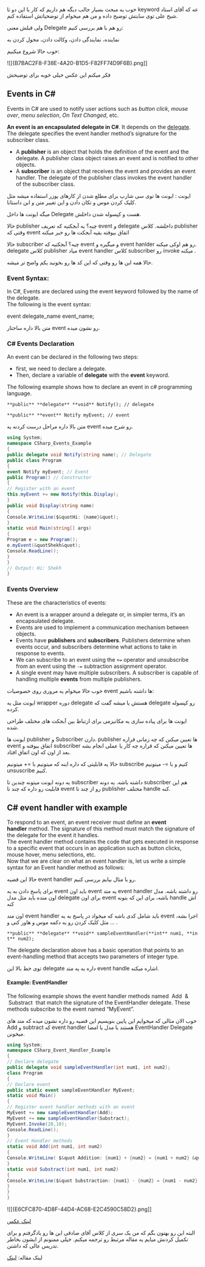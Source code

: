 خوب یه مبحث بسیار جالب دیگه هم داریم که کار با این دو تا keyword عه که آقای استاد شیخ علی توی سایتش توضیح داده و من هم میخوام از توضحیاتش استفاده کنم.

ولی قبلش معنی Delegate رو هم با هم بررسی کنیم:

نماینده، نمایندگی دادن، وکالت دادن، محول کردن به

خوب حالا شروع میکنیم:

![[{B7BAC2F8-F38E-4A20-B1D5-F82FF74D9F6B}.png]]

فکر میکنم این عکس خیلی خوبه برای توضیحش

## Events in C#

Events in C# are used to notify user actions such as _button click_, _mouse over_, _menu selection_, _On Text Changed_, etc.

**An event is an encapsulated delegate in C#**. It depends on the [delegate](https://l.vrgl.ir/r?ad=1&l=https%3A%2F%2Fwww.shekhali.com%2Fwhat-is-a-delegate-in-c-multicast-delegate-with-examples%2F&si=adgpcojxgkcj&st=post&k=oEMJOr4J59w7MUNM40tcJTYVCswjjox4Zepm9m8F0Mo%3D). The delegate specifies the event handler method’s signature for the subscriber class.

- A **publisher** is an object that holds the definition of the event and the delegate. A publisher class object raises an event and is notified to other objects.
- A **subscriber** is an object that receives the event and provides an event handler. The delegate of the publisher class invokes the event handler of the subscriber class.

ایونت : ایونت ها توی سی شارپ برای مطلع شدن از کارهای یوزر استفاده میشه مثل کلیک کردن موس و تکان دادن و این تغییر متن و این داستانا.

میگه ایونت ها داخل Delegate هست و کپسوله شدن داخلش.

حالا publisher چیه؟ یه آبجکتیه که تعریف event و delegate داخلشه. کلاس publisher وقتی که event اتفاق بیوفته بقیه آبجکت ها رو خبر میکنه

حالا subscriber چیه؟ آبجکتیه که event و میگیره و event hanlder رو هم اوکی میکنه. delegate کلاس publisher میاد event handler کلاس subscriber رو invoke میکنه .

حالا همه این ها رو وقتی که این کد ها رو بخونید یکم واضح تر میشه.

### Event Syntax:

In C#, Events are declared using the event keyword followed by the name of the delegate.  
The following is the event syntax:

event delegate_name event_name;

متن بالا داره ساختار event رو نشون میده.

### C# Events Declaration

An event can be declared in the following two steps:

- first, we need to declare a delegate.
- Then, declare a variable of **delegate** with the **event** keyword.

The following example shows how to declare an event in c# programming language.

`**public** **delegate** **void** Notify(); // delegate`

`**public** **event** Notify myEvent; // event`

متن بالا داره مراحل درست کردنه یه event رو شرح میده.

```csharp
using System;
namespace CSharp_Events_Example
{
public delegate void Notify(string name); // Delegate
public class Program
{
event Notify myEvent; // Event
public Program() // Constructor
{
// Register with an event
this.myEvent += new Notify(this.Display);
}
public void Display(string name)
{
Console.WriteLine($&quotHi: {name}&quot);
}
static void Main(string[] args)
{
Program e = new Program();
e.myEvent(&quotShekh&quot);
Console.ReadLine();
}
}
// Output: Hi: Shekh
}
```

### Events Overview

These are the characteristics of events:

- An event is a wrapper around a delegate or, in simpler terms, it’s an encapsulated delegate.
- Events are used to implement a communication mechanism between objects.
- Events have **publishers** and **subscribers**. Publishers determine when events occur, and subscribers determine what actions to take in response to events.
- We can subscribe to an event using the `+=` operator and unsubscribe from an event using the `-=` subtraction assignment operator.
- A single event may have multiple subscribers. A subscriber is capable of handling multiple **events** from multiple publishers.

خوب حالا میخوام یه مروری روی خصوصیات event ها داشته باشیم:

ایونت مثل یه wrapper دوره delegate هستش یا میشه گفت که delegate رو کپسوله کرده.

ایونت ها برای پیاده سازی یه مکانیزمی برای ارتباط بین آبجکت های مختلف طراحی شده.

ایونت ها publisher و Subscriber دارن. publisher ها تعیین میکنن که چه زمانی قراره event اتفاق بیوفته و subscriber ها تعیین میکنن که قراره چه کار یا عملی انجام بشه بعد از اون که اون اتفاق افتاد.

حالا یه قابلیتی که داره اینه که میتونیم با =+ میتونیم subscribe کنیم و با =- میتونیم unsuscribe کنیم.

یه دونه ایونت میتونه چندین تا subscriber داشته باشه. یه دونه subscriber هم این قابلیت رو داره که چند تا event رو از چند تا publisher مختلف handle کنه.

## C# event handler with example

To respond to an event, an event receiver must define an **event handler** method. The signature of this method must match the signature of the delegate for the event it handles.  
The event handler method contains the code that gets executed in response to a specific event that occurs in an application such as button clicks, mouse hover, menu selections, etc.  
Now that we are clear on what an event handler is, let us write a simple syntax for an Event handler method as follows:

حالا این قضیه event handler رو با مثال بیایم بررسی کنیم.

برای پاسخ دادن به یه event باید اون event یه متد event handler رو داشته باشه. مدل اون متده باید مثل مدل delegate برای اون event باشه، برای این که بتونه handle اش کنه

اون متد event handler باید شامل کدی باشه که میخواد در پاسخ به یه event اجرا بشه، مثل کلیک کردن رو یه دکمه موس و هاور کنی و ... .

`**public** **delegate** **void** sampleEventHandler(**int** num1, **int** num2);`

The delegate declaration above has a basic operation that points to an event-handling method that accepts two parameters of integer type.

توی خط بالا این delegate داره به یه متد event handle اشاره میکنه.

#### Example: EventHandler

The following example shows the event handler methods named  Add  &  Substract  that match the signature of the EventHandler delegate. These methods subscribe to the event named “MyEvent”.

خوب الان مثالی که میخوایم این پایین بنویسیم این قضیه رو داره نشون میده که متد های Add و subtract که event handler هستند با مدل یا امضا EventHandler Delegate میخونن.

```csharp
using System;
namespace CSharp_Event_Handler_Example
{
// Declare delegate
public delegate void sampleEventHandler(int num1, int num2);
class Program
{
// Declare event
public static event sampleEventHandler MyEvent;
static void Main()
{
// Register event handler methods with an event
MyEvent += new sampleEventHandler(Add);
MyEvent += new sampleEventHandler(Substract);
MyEvent.Invoke(20,10);
Console.ReadLine();
}
// Event Handler methods
static void Add(int num1, int num2)
{
Console.WriteLine( $&quot Addition: {num1} + {num2} = {num1 + num2} &quot);
}
static void Substract(int num1, int num2)
{
Console.WriteLine($&quot Substraction: {num1} - {num2} = {num1 - num2} &quot);
}
}
}
```

![[{E6CFC870-4D8F-44D4-AC68-E2C4590C58D2}.png]]

[لینک عکس](https://l.vrgl.ir/r?ad=1&l=https%3A%2F%2Fwww.c-sharpcorner.com%2FUploadFile%2Fefa3cf%2Funderstanding-delegates-in-C-Sharp%2F&si=adgpcojxgkcj&st=post&k=g3NLOOMp4Tu%2Bupg4nKbmQego4dauq%2FcH8qaxpSdvSyQ%3D)

البته این رو بهتون بگم که من یک سری از کلاس آقای صادقی این ها رو یادگرفتم و برای تکمیل کردنش میایم یه مقاله مرتبط رو ترجمه میکنم. خیلی ممنونم از ایشون بخاطر تدریس عالی که داشتن.

لینک مقاله: [لینک](https://l.vrgl.ir/r?ad=1&l=https%3A%2F%2Fwww.shekhali.com%2Fcsharp-events%2F&si=adgpcojxgkcj&st=post&k=RgXsnLIQNjA5Ad5wCPwJUtG2dMQMtdzSWdMn7MtYKyU%3D)

